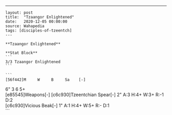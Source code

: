 ---
    layout: post
    title:  "Tzaangor Enlightened"
    date:   2020-12-05 00:00:00
    source: Wahapedia
    tags: [disciples-of-tzeentch]
    ---
    
    **Tzaangor Enlightened**
    
    **Stat Block**
    ```
    3/3 Tzaangor Enlightened
    ```
    
    ```
    [56f442]M     W     B     Sa    [-]
6"    3     6     5+    
[e85545]Weapons[-]
[c6c930]Tzeentchian Spear[-]
2"     A:3    H:4+   W:3+   R:-1   D:2   
[c6c930]Vicious Beak[-]
1"     A:1    H:4+   W:5+   R:-    D:1   
    ```
    
    
    